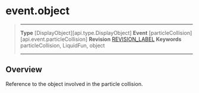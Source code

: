 
# event.object

> --------------------- ------------------------------------------------------------------------------------------
> __Type__              [DisplayObject][api.type.DisplayObject]
> __Event__             [particleCollision][api.event.particleCollision]
> __Revision__          [REVISION_LABEL](REVISION_URL)
> __Keywords__          particleCollision, LiquidFun, object
> --------------------- ------------------------------------------------------------------------------------------

## Overview

Reference to the object involved in the particle collision.
